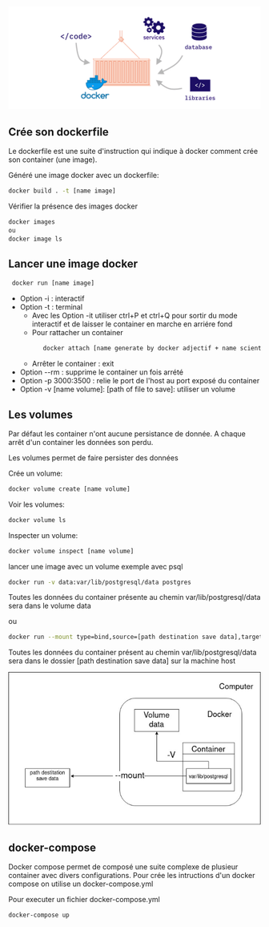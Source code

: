 ![](publics/docker-explained-1.png)

## Crée son dockerfile

Le dockerfile est une suite d'instruction qui indique à docker comment crée son container (une image).

Généré une image docker avec un dockerfile:
```bash
docker build . -t [name image]
```

Vérifier la présence des images docker
```bash
docker images
ou 
docker image ls
```


## Lancer une image docker
```bash
 docker run [name image]
 ```
- Option -i : interactif
- Option -t : terminal
  - Avec les Option -it utiliser ctrl+P et ctrl+Q pour sortir du mode interactif et de laisser le container en marche en arriére fond
  - Pour rattacher un container 
     ```bash
        docker attach [name generate by docker adjectif + name scientist]
     ```
  - Arrêter le container : exit
- Option --rm : supprime le container un fois arrété
- Option -p 3000:3500 : relie le port de l'host au port exposé du container 
- Option -v [name volume]: [path of file to save]: utiliser un volume

## Les volumes

Par défaut les container n'ont aucune persistance de donnée. A chaque arrêt d'un container les données son perdu.

Les volumes permet de faire persister des données 

Crée un volume:
```bash
docker volume create [name volume]
```

Voir les volumes:
```bash
docker volume ls
```

Inspecter un volume:
```bash
docker volume inspect [name volume]
```

lancer une image avec un volume exemple avec psql
```bash
docker run -v data:var/lib/postgresql/data postgres
```
Toutes les données du container présente au chemin var/lib/postgresql/data sera dans le volume data

ou

```bash
docker run --mount type=bind,source=[path destination save data],target=var/lib/postgresql/data
```
Toutes les données du container présent au chemin var/lib/postgresql/data sera dans le dossier [path destination save data] sur la machine host

![](./publics/volume-docker.jpg)

## docker-compose

Docker compose permet de composé une suite complexe de plusieur container avec divers configurations.
Pour crée les intructions d'un docker compose on utilise un docker-compose.yml  

Pour executer un fichier docker-compose.yml
```bash
docker-compose up
```